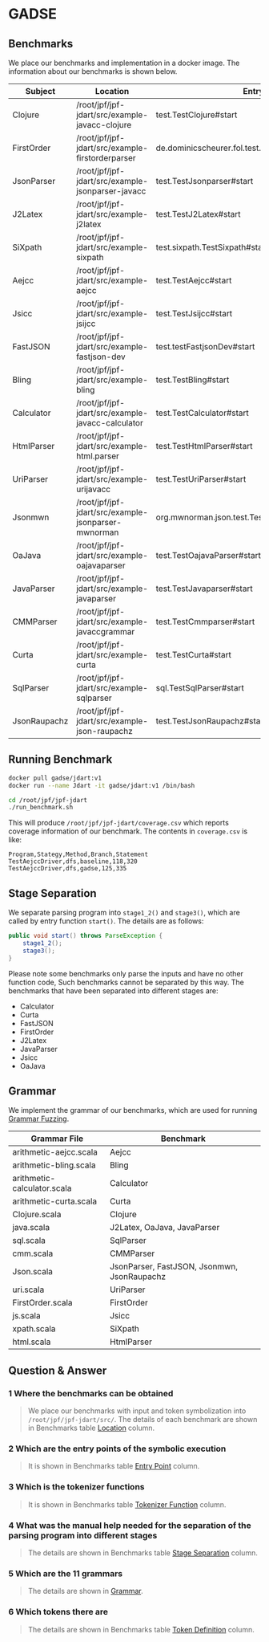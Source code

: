 # GADSE

## Benchmarks

We place our benchmarks and implementation in a docker image. The information about our benchmarks is shown below.

| Subject      | <span id="Location">Location</span>                 | <span id="Entry-Point">Entry Point</span>           | <span id="Tokenizer-Function">Tokenizer Function</span>      | <span id="Token-Definition">Token Definition</span> |
| ------------ | --------------------------------------------------- | --------------------------------------------------- | ------------------------------------------------------------ | --------------------------------------------------- |
| Clojure      | /root/jpf/jpf-jdart/src/example-javacc-clojure      | test.TestClojure#start                              | clojure.ClojureParserTokenManager#getNextToken               | clojure.ClojureParserConstants                      |
| FirstOrder   | /root/jpf/jpf-jdart/src/example-firstorderparser    | de.dominicscheurer.fol.test.TestFirstOrder#start    | de.dominicscheurer.fol.parser.FOLParserTokenManager#getNextToken | de.dominicscheurer.fol.parser.FOLParserConstants    |
| JsonParser   | /root/jpf/jpf-jdart/src/example-jsonparser-javacc   | test.TestJsonparser#start                           | jsonparser.JSONParserTokenManager#getNextToken               | jsonparser.JSONParserConstants                      |
| J2Latex      | /root/jpf/jpf-jdart/src/example-j2latex             | test.TestJ2Latex#start                              | com.github.situx.compiler.parser.C1TokenManager#getNextToken | com.github.situx.compiler.parser.C1Constants        |
| SiXpath      | /root/jpf/jpf-jdart/src/example-sixpath             | test.sixpath.TestSixpath#start                      | de.fzi.XPath.Parser.XPathParserTokenManager#getNextToken     | de.fzi.XPath.Parser.XPathParserConstants            |
| Aejcc        | /root/jpf/jpf-jdart/src/example-aejcc               | test.TestAejcc#start                                | ca.ubc.cs411.aejcc.parser.AEParserTokenManager#getNextToken  | ca.ubc.cs411.aejcc.parser.AEParserConstants         |
| Jsicc        | /root/jpf/jpf-jdart/src/example-jsijcc              | test.TestJsijcc#start                               | javascriptInterpreter.parser.JavascriptTokenManager#getNextToken | javascriptInterpreter.parser.JavascriptConstants    |
| FastJSON     | /root/jpf/jpf-jdart/src/example-fastjson-dev        | test.testFastjsonDev#start                          | com.alibaba.fastjson.parser.JSONLexer#token                  | com.alibaba.fastjson.parser.JSONToken               |
| Bling        | /root/jpf/jpf-jdart/src/example-bling               | test.TestBling#start                                | com.cloudability.bling.ast.BlingParserTokenManager#getNextToken | com.cloudability.bling.ast.BlingParserConstants     |
| Calculator   | /root/jpf/jpf-jdart/src/example-javacc-calculator   | test.TestCalculator#start                           | com.braxisltd.calculator.ArithmeticParserTokenManager#getNextToken | com.braxisltd.calculator.ArithmeticParserConstants  |
| HtmlParser   | /root/jpf/jpf-jdart/src/example-html.parser         | test.TestHtmlParser#start                           | html.parser.testTokenManager#getNextToken                    | html.parser.testConstants                           |
| UriParser    | /root/jpf/jpf-jdart/src/example-urijavacc           | test.TestUriParser#start                            | uri.ParserTokenManager#getNextToken                          | uri.ParserConstants                                 |
| Jsonmwn      | /root/jpf/jpf-jdart/src/example-jsonparser-mwnorman | org.mwnorman.json.test.TestJsonParserMwnorman#start | org.mwnorman.json.JSONParserTokenManager#getNextToken        | org.mwnorman.json.JSONParserConstants               |
| OaJava       | /root/jpf/jpf-jdart/src/example-oajavaparser        | test.TestOajavaParser#start                         | com.viaoa.javaparser.JavaParserTokenManager#getNextToken     | com.viaoa.javaparser.JavaParserConstants            |
| JavaParser   | /root/jpf/jpf-jdart/src/example-javaparser          | test.TestJavaparser#start                           | japa.parser.ASTParserTokenManager#getNextToken               | japa.parser.ASTParserConstants                      |
| CMMParser    | /root/jpf/jpf-jdart/src/example-javaccgrammar       | test.TestCmmparser#start                            | rong.CMMParserTokenManager#getNextToken                      | rong.CMMParserConstants                             |
| Curta        | /root/jpf/jpf-jdart/src/example-curta               | test.TestCurta#start                                | nl.bigo.curta.CurtaParserTokenManager#getNextToken           | nl.bigo.curta.CurtaParserConstants                  |
| SqlParser    | /root/jpf/jpf-jdart/src/example-sqlparser           | sql.TestSqlParser#start                             | sql.ParserTokenManager#getNextToken                          | sql.ParserConstants                                 |
| JsonRaupachz | /root/jpf/jpf-jdart/src/example-json-raupachz       | test.TestJsonRaupachz#start                         | parser.JSONTokenManager#getNextToken                         | parser.JSONConstants                                |

## Running Benchmark

```bash
docker pull gadse/jdart:v1
docker run --name Jdart -it gadse/jdart:v1 /bin/bash

cd /root/jpf/jpf-jdart
./run_benchmark.sh
```

This will produce `/root/jpf/jpf-jdart/coverage.csv` which reports coverage information of our benchmark. The contents in `coverage.csv` is like:

```
Program,Stategy,Method,Branch,Statement
TestAejccDriver,dfs,baseline,118,320
TestAejccDriver,dfs,gadse,125,335
```

## Stage Separation

We separate parsing program into `stage1_2()` and `stage3()`, which are called by entry function `start()`. The details are as follows: 

```java
public void start() throws ParseException {
    stage1_2();
    stage3();
}
```

Please note some benchmarks only parse the inputs and have no other function code, Such benchmarks cannot be separated by this way. The benchmarks that have been separated into different stages are:

- Calculator
- Curta
- FastJSON
- FirstOrder
- J2Latex
- JavaParser
- Jsicc
- OaJava

## Grammar

We implement the grammar of our benchmarks, which are  used for running [Grammar Fuzzing](https://github.com/havrikov/tribble).

| Grammar File                | Benchmark                                   |
| --------------------------- | ------------------------------------------- |
| arithmetic-aejcc.scala      | Aejcc                                       |
| arithmetic-bling.scala      | Bling                                       |
| arithmetic-calculator.scala | Calculator                                  |
| arithmetic-curta.scala      | Curta                                       |
| Clojure.scala               | Clojure                                     |
| java.scala                  | J2Latex, OaJava, JavaParser                 |
| sql.scala                   | SqlParser                                   |
| cmm.scala                   | CMMParser                                   |
| Json.scala                  | JsonParser, FastJSON, Jsonmwn, JsonRaupachz |
| uri.scala                   | UriParser                                   |
| FirstOrder.scala            | FirstOrder                                  |
| js.scala                    | Jsicc                                       |
| xpath.scala                 | SiXpath                                     |
| html.scala                  | HtmlParser                                  |




## Question & Answer

### 1 Where the benchmarks can be obtained

> We place our benchmarks with input and token symbolization into `/root/jpf/jpf-jdart/src/`. The details of each benchmark are shown in Benchmarks table [Location](#Location) column.

### 2 Which are the entry points of the symbolic execution

> It is shown in Benchmarks table [Entry Point](#Entry-Point) column.

### 3 Which is the tokenizer functions

> It is shown in Benchmarks table [Tokenizer Function](#Tokenizer-Function) column.

### 4 What was the manual help needed for the separation of the parsing program into different stages 

> The details are shown in Benchmarks table [Stage Separation](#Stage-Separation) column.

### 5 Which are the 11 grammars

> The details are shown in [Grammar](#Grammar).

### 6 Which tokens there are

> The details are shown in Benchmarks table  [Token Definition](#Token-Definition) column.
